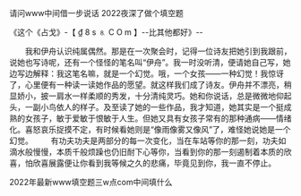 请问www中间借一步说话
2022夜深了做个填空题


《这个《占戈》-【 ₫ 8 s ⒏ С O m 】--比其他都好》--

　　我和伊舟认识纯属偶然。那是在一次聚会时，记得一位诗友把她引到我跟前，说她也写诗呢，还有一个怪怪的笔名叫“伊舟”。我一时没听清，便请她自己写，她边写边解释：我这笔名嘛，就是一个幻觉。哦，一个女孩——一种幻觉！我惊讶了，心里便有一种读一读她作品的愿望。就这样我们成了诗友。伊舟并不漂亮，稍显娇小，披一肩水一样柔顺的秀发，十分清纯灵巧。她和你说话，总是微微地仰起头，一副小鸟依人的样子。及至读了她的一些作品，我才知道，她其实是一个挺成熟的女孩子，敏于爱敏于恨敏于人生。但她又具有女孩子常有的那种通病——情绪化。喜怒哀乐捉摸不定，有时候看她则是“像雨像雾又像风”了，难怪她说她是一个幻觉。
　　有功夫功夫是两部分的每一次变化，当在车站等你的那一刻，功夫如滴水般慢慢，本质千般烦躁也仍旧耐下心等你，当看到你的那一刻遏制着本质的欣喜，怕欣喜展露便让你看到我等候之久的悲痛，毕竟见到你，我一直不停止。





2022年最新www填空题三w点com中间填什么

